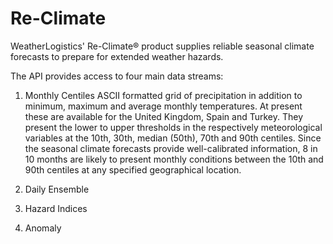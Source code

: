 # Re-Climate

WeatherLogistics' Re-Climate® product supplies reliable seasonal climate forecasts to prepare for extended weather hazards.

The API provides access to four main data streams:

1. Monthly Centiles
ASCII formatted grid of precipitation in addition to minimum, maximum and average monthly temperatures. At present these are available for the United Kingdom, Spain and Turkey. They present the lower to upper thresholds in the respectively meteorological variables at the 10th, 30th, median (50th), 70th and 90th centiles. Since the seasonal climate forecasts provide well-calibrated information, 8 in 10 months are likely to present monthly conditions between the 10th and 90th centiles at any specified geographical location.

2. Daily Ensemble


3. Hazard Indices


4. Anomaly

